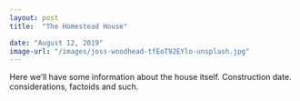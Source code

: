 ```yaml
---
layout: post
title:  "The Homestead House"

date: "August 12, 2019"
image-url: "/images/joss-woodhead-tfEoT92EYlo-unsplash.jpg"
---
```


Here we’ll have some information about the house itself. Construction date. considerations, factoids and such.